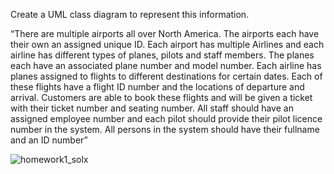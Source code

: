 Create a UML class diagram to represent this information.

“There are multiple airports all over North America. The airports each have their own an assigned unique ID. Each airport has multiple Airlines and each airline has different types of planes, pilots and staff members. The planes each have an associated plane number and model number. Each airline has planes assigned to flights to different destinations for certain dates. Each of these flights have a flight ID number and the locations of departure and arrival. Customers are able to book these flights and will be given a ticket with their ticket number and seating number. All staff should have an assigned employee number and each pilot should provide their pilot licence number in the system. All persons in the system should have their fullname and an ID number”

![homework1_solx](https://user-images.githubusercontent.com/6619191/41120520-12ad2c2e-6a96-11e8-9373-f11993c71207.png)
